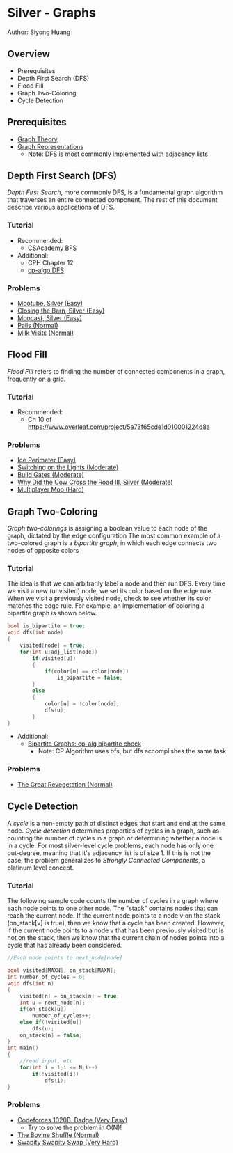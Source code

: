 # Silver - Graphs

Author: Siyong Huang

## Overview

- Prerequisites
- Depth First Search (DFS)
- Flood Fill
- Graph Two-Coloring
- Cycle Detection

## Prerequisites

 - [Graph Theory](https://csacademy.com/lesson/introduction_to_graphs)
 - [Graph Representations](https://csacademy.com/lesson/graph_representation)
   - Note: DFS is most commonly implemented with adjacency lists

## Depth First Search (DFS)

*Depth First Search*, more commonly DFS, is a fundamental graph algorithm that traverses an entire connected component. The rest of this document describe various applications of DFS.

### Tutorial

 - Recommended:
   - [CSAcademy BFS](https://csacademy.com/lesson/depth_first_search/)
 - Additional:
   - CPH Chapter 12
   - [cp-algo DFS](https://cp-algorithms.com/graph/depth-first-search.html)

### Problems

 - [Mootube, Silver (Easy)](http://usaco.org/index.php?page=viewproblem2&cpid=788)
 - [Closing the Barn, Silver (Easy)](http://usaco.org/index.php?page=viewproblem2&cpid=644)
 - [Moocast, Silver (Easy)](http://usaco.org/index.php?page=viewproblem2&cpid=668)
 - [Pails (Normal)](http://usaco.org/index.php?page=viewproblem2&cpid=620)
 - [Milk Visits (Normal)](http://www.usaco.org/index.php?page=viewproblem2&cpid=968)

## Flood Fill

*Flood Fill* refers to finding the number of connected components in a graph, frequently on a grid.

### Tutorial

 - Recommended:
   - Ch 10 of https://www.overleaf.com/project/5e73f65cde1d010001224d8a

### Problems

 - [Ice Perimeter (Easy)](http://usaco.org/index.php?page=viewproblem2&cpid=895)
 - [Switching on the Lights (Moderate)](http://www.usaco.org/index.php?page=viewproblem2&cpid=570)
 - [Build Gates (Moderate)](http://www.usaco.org/index.php?page=viewproblem2&cpid=596)
 - [Why Did the Cow Cross the Road III, Silver (Moderate)](http://usaco.org/index.php?page=viewproblem2&cpid=716)
 - [Multiplayer Moo (Hard)](http://usaco.org/index.php?page=viewproblem2&cpid=836)

## Graph Two-Coloring

*Graph two-colorings* is assigning a boolean value to each node of the graph, dictated by the edge configuration
The most common example of a two-colored graph is a *bipartite graph*, in which each edge connects two nodes of opposite colors

### Tutorial

The idea is that we can arbitrarily label a node and then run DFS. Every time we visit a new (unvisited) node, we set its color based on the edge rule. When we visit a previously visited node, check to see whether its color matches the edge rule. For example, an implementation of coloring a bipartite graph is shown below.

```cpp
bool is_bipartite = true;
void dfs(int node)
{
	visited[node] = true;
	for(int u:adj_list[node])
		if(visited[u])
		{
			if(color[u] == color[node])
				is_bipartite = false;
		}
		else
		{
			color[u] = !color[node];
			dfs(u);
		}
}
```

 - Additional:
   - [Bipartite Graphs: cp-alg bipartite check](https://cp-algorithms.com/graph/bipartite-check.html)
     - Note: CP Algorithm uses bfs, but dfs accomplishes the same task

### Problems

 - [The Great Revegetation (Normal)](http://usaco.org/index.php?page=viewproblem2&cpid=920)

## Cycle Detection

A *cycle* is a non-empty path of distinct edges that start and end at the same node.
*Cycle detection* determines properties of cycles in a graph, such as counting the number of cycles in a graph or determining whether a node is in a cycle. For most silver-level cycle problems, each node has only one out-degree, meaning that it's adjacency list is of size 1. If this is not the case, the problem generalizes to *Strongly Connected Components*, a platinum level concept.

### Tutorial

The following sample code counts the number of cycles in a graph where each node points to one other node. The "stack" contains nodes that can reach the current node. If the current node points to a node v on the stack (on_stack[v] is true), then we know that a cycle has been created. However, if the current node points to a node v that has been previously visited but is not on the stack, then we know that the current chain of nodes points into a cycle that has already been considered.

```cpp
//Each node points to next_node[node]

bool visited[MAXN], on_stack[MAXN];
int number_of_cycles = 0;
void dfs(int n)
{
	visited[n] = on_stack[n] = true;
	int u = next_node[n];
	if(on_stack[u])
		number_of_cycles++;
	else if(!visited[u])
		dfs(u);
	on_stack[n] = false;
}
int main()
{
	//read input, etc
	for(int i = 1;i <= N;i++)
		if(!visited[i])
			dfs(i);
}
```

### Problems

 - [Codeforces 1020B. Badge (Very Easy)](https://codeforces.com/contest/1020/problem/B)
   - Try to solve the problem in O(N)!
 - [The Bovine Shuffle (Normal)](http://usaco.org/index.php?page=viewproblem2&cpid=764)
 - [Swapity Swapity Swap (Very Hard)](http://www.usaco.org/index.php?page=viewproblem2&cpid=1014)

